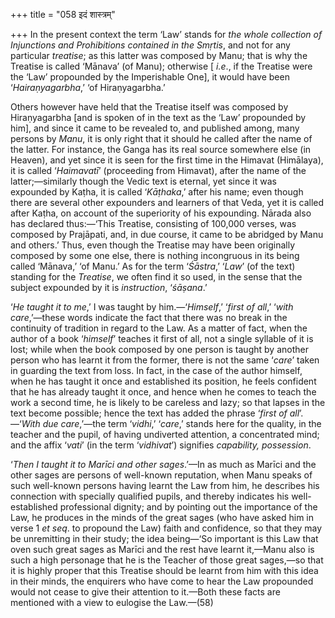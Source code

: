 +++
title = "058 इदं शास्त्रम्"

+++
In the present context the term ‘Law’ stands for *the whole collection
of Injunctions and Prohibitions contained in the Smṛtis*, and not for
any particular *treatise*; as this latter was composed by Manu; that is
why the Treatise is called ‘Mānava’ (of Manu); otherwise \[ *i.e*., if
the Treatise were the ‘Law’ propounded by the Imperishable One\], it
would have been ‘*Hairaṇyagarbha*,’ ‘of Hiraṇyagarbha.’

Others however have held that the Treatise itself was composed by
Hiraṇyagarbha \[and is spoken of in the text as the ‘Law’ propounded by
him\], and since it came to be revealed to, and published among, many
persons by *Manu*, it is only right that it should he called after the
name of the latter. For instance, the Ganga has its real source
somewhere else (in Heaven), and yet since it is seen for the first time
in the Himavat (Himālaya), it is called ‘*Haimavatī*’ (proceeding from
Himavat), after the name of the latter;—similarly though the Vedic text
is eternal, yet since it was expounded by Kaṭha, it is called
‘*Kāṭhaka*,’ after his name; even though there are several other
expounders and learners of that Veda, yet it is called after Kaṭha, on
account of the superiority of his expounding. Nārada also has declared
thus:—‘This Treatise, consisting of 100,000 verses, was composed by
Prajāpati, and, in due course, it came to be abridged by Manu and
others.’ Thus, even though the Treatise may have been originally
composed by some one else, there is nothing incongruous in its being
called ‘Mānava,’ ‘of Manu.’ As for the term ‘*Śāstra*,’ ‘*Law*’ (of the
text) standing for the *Treatise*, we often find it so used, in the
sense that the subject expounded by it is *instruction*, ‘*śāṣana*.’

‘*He taught it to me*,’ I was taught by him.—‘*Himself*,’ ‘*first of
all*,’ ‘*with care*,’—these words indicate the fact that there was no
break in the continuity of tradition in regard to the Law. As a matter
of fact, when the author of a book ‘*himself*’ teaches it first of all,
not a single syllable of it is lost; while when the book composed by one
person is taught by another person who has learnt it from the former,
there is not the same ‘*care*’ taken in guarding the text from loss. In
fact, in the case of the author himself, when he has taught it once and
established its position, he feels confident that he has already taught
it once, and hence when he comes to teach the work a second time, he is
likely to be careless and lazy; so that lapses in the text become
possible; hence the text has added the phrase ‘*first of all*’.—‘*With
due care*,’—the term ‘*vidhi*,’ ‘*care*,’ stands here for the quality,
in the teacher and the pupil, of having undiverted attention, a
concentrated mind; and the affix ‘*vati*’ (in the term ‘*vidhivat*’)
signifies *capability, possession*.

‘*Then I taught it to Marīci and other sages*.’—In as much as Marīci and
the other sages are persons of well-known reputation, when Manu speaks
of such well-known persons having learnt the Law from him, he describes
his connection with specially qualified pupils, and thereby indicates
his well-established professional dignity; and by pointing out the
importance of the Law, he produces in the minds of the great sages (who
have asked him in verse 1 *et seq*. to propound the Law) faith and
confidence, so that they may be unremitting in their study; the idea
being—‘So important is this Law that oven such great sages as Marīci and
the rest have learnt it,—Manu also is such a high personage that he is
the Teacher of those great sages,—so that it is highly proper that this
Treatise should be learnt from him with this idea in their minds, the
enquirers who have come to hear the Law propounded would not cease to
give their attention to it.—Both these facts are mentioned with a view
to eulogise the Law.—(58)


